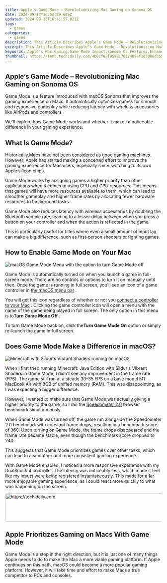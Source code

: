 ```yaml
---
title: Apple’s Game Mode – Revolutionizing Mac Gaming on Sonoma OS
date: 2024-09-13T16:53:29.685Z
updated: 2024-09-15T16:41:57.021Z
tags:
  - games
categories:
  - games
description: This Article Describes Apple’s Game Mode – Revolutionizing Mac Gaming on Sonoma OS
excerpt: This Article Describes Apple’s Game Mode – Revolutionizing Mac Gaming on Sonoma OS
keywords: Apple's Mac Gaming,Game Mode Impact,Sonoma OS Features,Enhanced Mac Performance,Revolutionary Sonoma OS,Gaming on Apple Devices,Optimized MacOS Experience
thumbnail: https://thmb.techidaily.com/4b0cf62f8598176374094f1d5008db55cda943f9c34511f05e37067a05b873ab.jpg
---
```


## Apple’s Game Mode – Revolutionizing Mac Gaming on Sonoma OS

 Game Mode is a feature introduced with macOS Sonoma that improves the gaming experience on Macs. It automatically optimizes games for smooth and responsive gameplay while reducing latency with wireless accessories like AirPods and controllers.

 We'll explore how Game Mode works and whether it makes a noticeable difference in your gaming experience.

## What Is Game Mode?

 Historically,[Macs have not been considered as good gaming machines](https://www.makeuseof.com/reasons-why-macs-arent-great-for-gaming/) . However, Apple has started making a concerted effort to improve the gaming experience for Mac users, especially since switching to its own Apple silicon chips.

 Game Mode works by assigning games a higher priority than other applications when it comes to using CPU and GPU resources. This means that games will have more resources available to them, which can lead to smoother gameplay and higher frame rates by allocating fewer hardware resources to background tasks.

 Game Mode also reduces latency with wireless accessories by doubling the Bluetooth sample rate, leading to a lesser delay between when you press a button on your controller and when the action is reflected in the game.

 This is particularly useful for titles where even a small amount of input lag can make a big difference, such as first-person shooters or fighting games.

## How to Enable Game Mode on Your Mac
![macOS Game Mode Menu with the option to turn Game Mode off](https://static1.makeuseofimages.com/wordpress/wp-content/uploads/2023/08/macos-game-mode-menu.jpeg)

 Game Mode is automatically turned on when you launch a game in full-screen mode. There are no controls or options to turn it on manually until then. Once the game is running in full screen, you'll see an icon of a game controller in [the macOS menu bar](https://www.makeuseof.com/mac-menu-bar-beginners-guide/) .

 You will get this icon regardless of whether or not you [connect a controller to your Mac](https://www.makeuseof.com/how-to-use-ps5-dualsense-controller-with-mac/) . Clicking the game controller icon will open a menu with the name of the game being played in full screen. The only option in this menu is to**Turn Game Mode Off** .

 To turn Game Mode back on, click the**Turn Game Mode On** option or simply re-launch the game in full screen.

## Does Game Mode Make a Difference in macOS?

![Minecraft with Sildur's Vibrant Shaders running on macOS](https://static1.makeuseofimages.com/wordpress/wp-content/uploads/2023/08/minecraft-with-shaders-1.jpeg)

 When I first tried running Minecraft: Java Edition with Sildur's Vibrant Shaders in Game Mode, I didn't see any improvement in the frame rate (FPS). The game still ran at a steady 30–35 FPS on a base model M1 MacBook Air with 8GB of unified memory (RAM). This was disappointing, as I was expecting a bigger difference.

 However, I wanted to make sure that Game Mode was actually giving a higher priority to the game, so I ran the [Speedometer 2.0](https://browserbench.org/Speedometer2.0/) browser benchmark simultaneously.

 When Game Mode was turned off, the game ran alongside the Speedometer 2.0 benchmark with constant frame drops, resulting in a benchmark score of 360\. Upon turning on Game Mode, the frame drops disappeared and the frame rate became stable, even though the benchmark score dropped to 240.

 This suggests that Game Mode prioritizes games over other tasks, which can lead to a smoother and more consistent gaming experience.

 With Game Mode enabled, I noticed a more responsive experience with my DualShock 4 controller. The latency was noticeably less, which made it feel like my inputs were being registered instantaneously. This made for a far more enjoyable gaming experience, as I could react more quickly to what was happening on the screen.

<!-- affiliate ads begin -->
<a href="https://unicoeye.pxf.io/c/5597632/2134218/18498" target="_top" id="2134218">
  <img src="//a.impactradius-go.com/display-ad/18498-2134218" border="0" alt="https://techidaily.com" width="728" height="90"/>
</a>
<img height="0" width="0" src="https://unicoeye.pxf.io/i/5597632/2134218/18498" style="position:absolute;visibility:hidden;" border="0" />
<!-- affiliate ads end -->

## Apple Prioritizes Gaming on Macs With Game Mode

 Game Mode is a step in the right direction, but it is just one of many things Apple needs to do to make the Mac a more viable gaming platform. If Apple continues on this path, macOS could become a more popular gaming platform. However, it will take time and effort to make Macs a true competitor to PCs and consoles.

<ins class="adsbygoogle"
     style="display:block"
     data-ad-format="autorelaxed"
     data-ad-client="ca-pub-7571918770474297"
     data-ad-slot="1223367746"></ins>

<ins class="adsbygoogle"
     style="display:block"
     data-ad-client="ca-pub-7571918770474297"
     data-ad-slot="8358498916"
     data-ad-format="auto"
     data-full-width-responsive="true"></ins>



